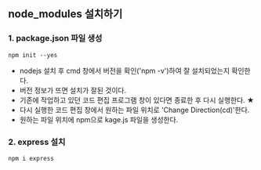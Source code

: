 ## node_modules 설치하기
### 1. package.json 파일 생성
```
npm init --yes
```
- nodejs 설치 후 cmd 창에서 버전을 확인('npm -v')하여 잘 설치되었는지 확인한다. 
- 버전 정보가 뜨면 설치가 잘된 것이다. 
- 기존에 작업하고 있던 코드 편집 프로그램 창이 있다면 종료한 후 다시 실행한다. ★
- 다시 실행한 코드 편집 창에서 원하는 파일 위치로 'Change Direction(cd)'한다. 
- 원하는 파일 위치에 npm으로 kage.js 파일을 생성한다. 


### 2. express 설치
```
npm i express
```

